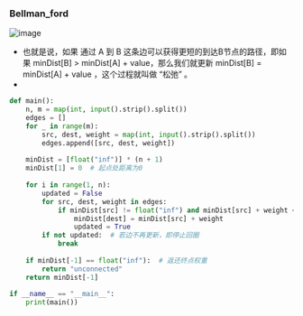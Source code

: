 ### Bellman_ford 
![image](https://github.com/user-attachments/assets/15a12ee4-6152-4407-8cfb-0445273dbbad)

- 也就是说，如果 通过 A 到 B 这条边可以获得更短的到达B节点的路径，即如果 minDist[B] > minDist[A] + value，那么我们就更新 minDist[B] = minDist[A] + value ，这个过程就叫做 “松弛” 。
- 
```python
def main():
    n, m = map(int, input().strip().split())
    edges = []
    for _ in range(m):
        src, dest, weight = map(int, input().strip().split())
        edges.append([src, dest, weight])
    
    minDist = [float("inf")] * (n + 1)
    minDist[1] = 0  # 起点处距离为0
    
    for i in range(1, n):
        updated = False
        for src, dest, weight in edges:
            if minDist[src] != float("inf") and minDist[src] + weight < minDist[dest]:
                minDist[dest] = minDist[src] + weight
                updated = True
        if not updated:  # 若边不再更新，即停止回圈
            break
    
    if minDist[-1] == float("inf"):  # 返还终点权重
        return "unconnected"
    return minDist[-1]
    
if __name__ == "__main__":
    print(main())
```
